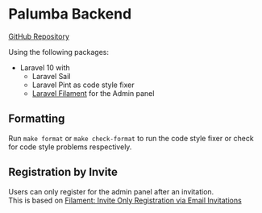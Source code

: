 # Palumba Backend

[GitHub Repository](https://github.com/Palumba-EU/palumba-eu-app-backend)

Using the following packages:

- Laravel 10 with
    - Laravel Sail
    - Laravel Pint as code style fixer
    - [Laravel Filament](https://filamentphp.com/) for the Admin panel

## Formatting

Run `make format` or `make check-format` to run the code style fixer or 
check for code style problems respectively.


## Registration by Invite

Users can only register for the admin panel after an invitation.  
This is based on [Filament: Invite Only Registration via Email Invitations](https://filamentapps.dev/blog/filament-invite-only-registration-via-email-invitations)
